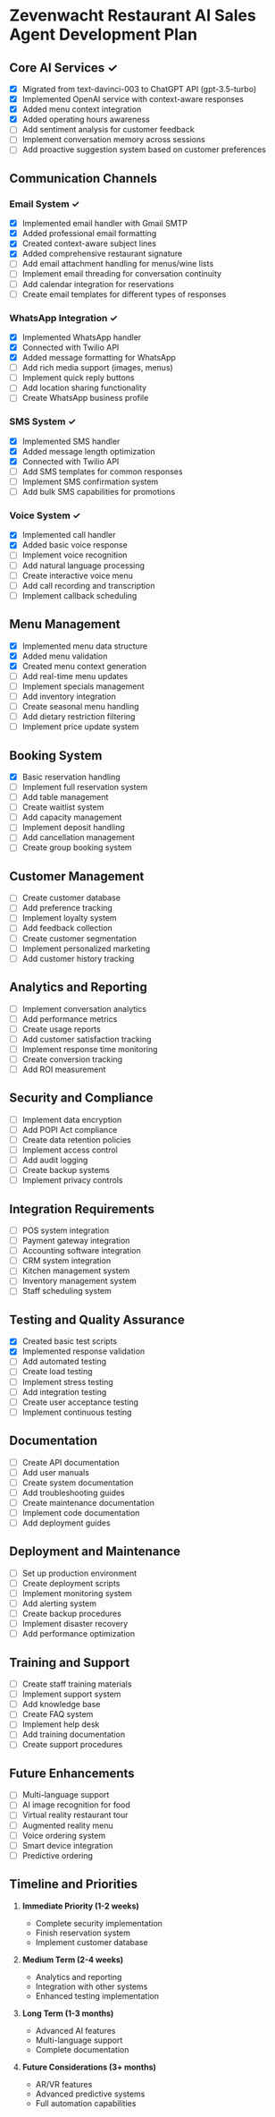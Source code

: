 # Zevenwacht Restaurant AI Sales Agent Development Plan

## Core AI Services ✓
- [x] Migrated from text-davinci-003 to ChatGPT API (gpt-3.5-turbo)
- [x] Implemented OpenAI service with context-aware responses
- [x] Added menu context integration
- [x] Added operating hours awareness
- [ ] Add sentiment analysis for customer feedback
- [ ] Implement conversation memory across sessions
- [ ] Add proactive suggestion system based on customer preferences

## Communication Channels

### Email System ✓
- [x] Implemented email handler with Gmail SMTP
- [x] Added professional email formatting
- [x] Created context-aware subject lines
- [x] Added comprehensive restaurant signature
- [ ] Add email attachment handling for menus/wine lists
- [ ] Implement email threading for conversation continuity
- [ ] Add calendar integration for reservations
- [ ] Create email templates for different types of responses

### WhatsApp Integration ✓
- [x] Implemented WhatsApp handler
- [x] Connected with Twilio API
- [x] Added message formatting for WhatsApp
- [ ] Add rich media support (images, menus)
- [ ] Implement quick reply buttons
- [ ] Add location sharing functionality
- [ ] Create WhatsApp business profile

### SMS System ✓
- [x] Implemented SMS handler
- [x] Added message length optimization
- [x] Connected with Twilio API
- [ ] Add SMS templates for common responses
- [ ] Implement SMS confirmation system
- [ ] Add bulk SMS capabilities for promotions

### Voice System ✓
- [x] Implemented call handler
- [x] Added basic voice response
- [ ] Implement voice recognition
- [ ] Add natural language processing
- [ ] Create interactive voice menu
- [ ] Add call recording and transcription
- [ ] Implement callback scheduling

## Menu Management
- [x] Implemented menu data structure
- [x] Added menu validation
- [x] Created menu context generation
- [ ] Add real-time menu updates
- [ ] Implement specials management
- [ ] Add inventory integration
- [ ] Create seasonal menu handling
- [ ] Add dietary restriction filtering
- [ ] Implement price update system

## Booking System
- [x] Basic reservation handling
- [ ] Implement full reservation system
- [ ] Add table management
- [ ] Create waitlist system
- [ ] Add capacity management
- [ ] Implement deposit handling
- [ ] Add cancellation management
- [ ] Create group booking system

## Customer Management
- [ ] Create customer database
- [ ] Add preference tracking
- [ ] Implement loyalty system
- [ ] Add feedback collection
- [ ] Create customer segmentation
- [ ] Implement personalized marketing
- [ ] Add customer history tracking

## Analytics and Reporting
- [ ] Implement conversation analytics
- [ ] Add performance metrics
- [ ] Create usage reports
- [ ] Add customer satisfaction tracking
- [ ] Implement response time monitoring
- [ ] Create conversion tracking
- [ ] Add ROI measurement

## Security and Compliance
- [ ] Implement data encryption
- [ ] Add POPI Act compliance
- [ ] Create data retention policies
- [ ] Implement access control
- [ ] Add audit logging
- [ ] Create backup systems
- [ ] Implement privacy controls

## Integration Requirements
- [ ] POS system integration
- [ ] Payment gateway integration
- [ ] Accounting software integration
- [ ] CRM system integration
- [ ] Kitchen management system
- [ ] Inventory management system
- [ ] Staff scheduling system

## Testing and Quality Assurance
- [x] Created basic test scripts
- [x] Implemented response validation
- [ ] Add automated testing
- [ ] Create load testing
- [ ] Implement stress testing
- [ ] Add integration testing
- [ ] Create user acceptance testing
- [ ] Implement continuous testing

## Documentation
- [ ] Create API documentation
- [ ] Add user manuals
- [ ] Create system documentation
- [ ] Add troubleshooting guides
- [ ] Create maintenance documentation
- [ ] Implement code documentation
- [ ] Add deployment guides

## Deployment and Maintenance
- [ ] Set up production environment
- [ ] Create deployment scripts
- [ ] Implement monitoring system
- [ ] Add alerting system
- [ ] Create backup procedures
- [ ] Implement disaster recovery
- [ ] Add performance optimization

## Training and Support
- [ ] Create staff training materials
- [ ] Implement support system
- [ ] Add knowledge base
- [ ] Create FAQ system
- [ ] Implement help desk
- [ ] Add training documentation
- [ ] Create support procedures

## Future Enhancements
- [ ] Multi-language support
- [ ] AI image recognition for food
- [ ] Virtual reality restaurant tour
- [ ] Augmented reality menu
- [ ] Voice ordering system
- [ ] Smart device integration
- [ ] Predictive ordering

## Timeline and Priorities
1. **Immediate Priority (1-2 weeks)**
   - Complete security implementation
   - Finish reservation system
   - Implement customer database

2. **Medium Term (2-4 weeks)**
   - Analytics and reporting
   - Integration with other systems
   - Enhanced testing implementation

3. **Long Term (1-3 months)**
   - Advanced AI features
   - Multi-language support
   - Complete documentation

4. **Future Considerations (3+ months)**
   - AR/VR features
   - Advanced predictive systems
   - Full automation capabilities